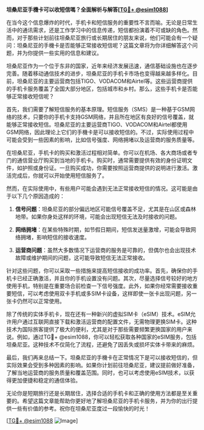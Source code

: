 **坦桑尼亚手機卡可以收短信嗎？全面解析与解答[[TG💪+ @esim1088](https://t.me/s/esim1088)]**

在当今这个信息爆炸的时代，手机卡和短信服务的重要性不言而喻。无论是日常生活中的通讯需求，还是工作学习中的信息传递，短信都扮演着不可或缺的角色。然而，对于那些计划前往坦桑尼亚旅行或长期居住的朋友来说，他们可能会有一个疑问：坦桑尼亚的手機卡是否能够正常接收短信呢？这篇文章将为你详细解答这个问题，并为你提供一些实用的信息和建议。

坦桑尼亚作为一个位于东非的国家，近年来经济发展迅速，通信基础设施也在逐步完善。随着移动通信技术的进步，坦桑尼亚的手机卡市场也变得越来越多样化。目前，坦桑尼亚的主要运营商包括TIGO、VODACOM和Airtel等。这些运营商提供的手机卡服务覆盖了全国大部分地区，包括城市和乡村。那么，这些手机卡是否能够正常接收短信呢？

首先，我们需要了解短信服务的基本原理。短信服务（SMS）是一种基于GSM网络的技术，只要你的手机卡支持GSM网络，并且所在地区有良好的信号覆盖，就能够正常接收短信。坦桑尼亚的主要运营商TIGO、VODACOM和Airtel都使用GSM网络，因此理论上它们的手機卡是可以接收短信的。不过，实际使用过程中可能会受到一些因素的影响，比如信号强度、网络拥堵以及运营商的服务质量等。

在坦桑尼亚，手机卡的购买和激活过程相对简单。你可以在机场、各大商场或者专门的通信营业厅购买到当地的手机卡。购买时，通常需要提供有效的身份证明文件，如护照或身份证。一旦购买成功，你需要按照运营商提供的说明进行激活。激活完成后，你就可以开始使用短信服务了。

然而，在实际使用中，有些用户可能会遇到无法正常接收短信的情况。这可能是由于以下几个原因造成的：

1. **信号问题**：坦桑尼亚的部分偏远地区可能信号覆盖不足，尤其是在山区或森林地带。如果你身处这样的环境，可能会出现短信无法及时接收的问题。
   
2. **网络拥堵**：在某些特殊时期，如节假日期间，短信发送量激增，可能会导致网络拥堵，影响短信的接收速度。

3. **运营商问题**：虽然大多数情况下运营商的服务是可靠的，但偶尔也会出现技术故障或维护期间的问题，这可能导致短信无法正常接收。

针对这些问题，你可以采取一些措施来提高短信接收的成功率。首先，确保你的手机卡已经正确激活，并且你的手机设置没有问题。其次，尽量选择信号较好的地方使用手机，特别是在重要场合前检查一下信号强度。此外，如果你经常需要接收重要短信，可以考虑使用双卡手机或多SIM卡设备，这样即使一张卡出现问题，另一张卡仍然可以正常使用。

除了传统的实体手机卡，现在还有一种新兴的虚拟SIM卡（eSIM）技术。eSIM允许用户通过互联网直接下载和激活运营商的配置文件，无需物理更换SIM卡。这种技术为国际旅客提供了极大的便利，尤其是对于那些需要频繁更换国家的用户来说。例如，通过TG💪+ @esim1088，你可以轻松获取各种国家的eSIM服务，包括坦桑尼亚。这种技术不仅简化了流程，还避免了因丢失或损坏实体卡带来的麻烦。

最后，我们再来总结一下。坦桑尼亚的手機卡在正常情况下是可以接收短信的，但实际效果会受到多种因素的影响。如果你计划前往坦桑尼亚，建议提前做好准备，了解当地运营商的服务质量和覆盖范围。同时，也可以考虑使用eSIM技术，以获得更加便捷和稳定的通信体验。

无论你是短期旅行还是长期居住，选择合适的手机卡和正确的使用方法都是至关重要的。希望这篇文章能帮助你更好地了解坦桑尼亚的手机卡服务，并为你的出行提供一些有价值的参考。祝你在坦桑尼亚度过一段愉快的时光！

[[TG💪+ @esim1088](https://t.me/s/esim1088) ![Image](https://i.postimg.cc/4NQfJmqS/Snipaste-2025-05-13-00-14-12.png)]
